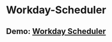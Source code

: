 # Workday-Scheduler

## Demo: <a href="https://jimmant91.github.io/Workday-Scheduler/">Workday Scheduler</a>
